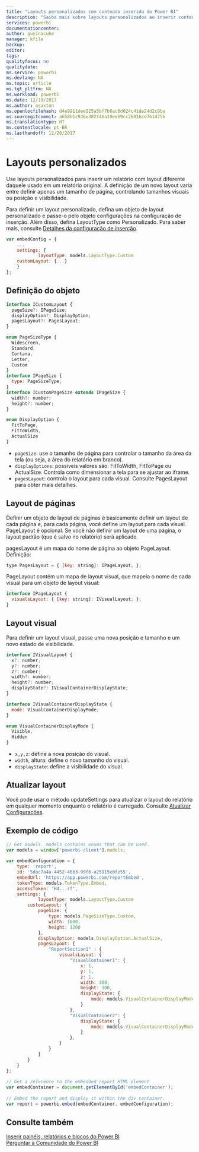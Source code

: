 ```yaml
---
title: "Layouts personalizados com conteúdo inserido do Power BI"
description: "Saiba mais sobre layouts personalizados ao inserir conteúdo do Power BI em seu aplicativo."
services: powerbi
documentationcenter: 
author: guyinacube
manager: kfile
backup: 
editor: 
tags: 
qualityfocus: no
qualitydate: 
ms.service: powerbi
ms.devlang: NA
ms.topic: article
ms.tgt_pltfrm: NA
ms.workload: powerbi
ms.date: 12/19/2017
ms.author: asaxton
ms.openlocfilehash: d4e9911dee525a5bf7b6ac8d024c41de24d2c9ba
ms.sourcegitcommit: a658b1c936e382f46a19eeb9cc26016cd7b1d756
ms.translationtype: HT
ms.contentlocale: pt-BR
ms.lasthandoff: 12/20/2017
---
```

# <a name="custom-layouts"></a>Layouts personalizados


Use layouts personalizados para inserir um relatório com layout diferente daquele usado em um relatório original. A definição de um novo layout varia entre definir apenas um tamanho de página, controlando tamanhos visuais ou posição e visibilidade.

Para definir um layout personalizado, defina um objeto de layout personalizado e passe-o pelo objeto configurações na configuração de inserção. Além disso, defina LayoutType como Personalizado. Para saber mais, consulte [Detalhes da configuração de inserção](https://github.com/Microsoft/PowerBI-JavaScript/wiki/Embed-Configuration-Details).

```javascript
var embedConfig = {
    ...
    settings: {
            layoutType: models.LayoutType.Custom
    customLayout: {...}
    }
};
```

## <a name="object-definition"></a>Definição do objeto

```javascript
interface ICustomLayout {
  pageSize?: IPageSize;
  displayOption?: DisplayOption;
  pagesLayout?: PagesLayout;
}

enum PageSizeType {
  Widescreen,
  Standard,
  Cortana,
  Letter,
  Custom
}
interface IPageSize {
  type: PageSizeType;
}
interface ICustomPageSize extends IPageSize {
  width?: number;
  height?: number;
}

enum DisplayOption {
  FitToPage,
  FitToWidth,
  ActualSize
}
```

- `pageSize`: use o tamanho de página para controlar o tamanho da área da tela (ou seja, a área do relatório em branco).
- `displayOptions`: possíveis valores são: FitToWidth, FitToPage ou ActualSize. Controla como dimensionar a tela para se ajustar ao iframe.
- `pagesLayout`: controla o layout para cada visual. Consulte PagesLayout para obter mais detalhes.

## <a name="pages-layout"></a>Layout de páginas

Definir um objeto de layout de páginas é basicamente definir um layout de cada página e, para cada página, você define um layout para cada visual.
PageLayout é opcional. Se você não definir um layout de uma página, o layout padrão (que é salvo no relatório) será aplicado.

pagesLayout é um mapa do nome de página ao objeto PageLayout. Definição:

```javascript
type PagesLayout = { [key: string]: IPageLayout; };
```

PageLayout contém um mapa de layout visual, que mapeia o nome de cada visual para um objeto de layout visual:

```javascript
interface IPageLayout {
  visualsLayout: { [key: string]: IVisualLayout; };
}
```

## <a name="visual-layout"></a>Layout visual

Para definir um layout visual, passe uma nova posição e tamanho e um novo estado de visibilidade.

```javascript
interface IVisualLayout {
  x?: number;
  y?: number;
  z?: number;
  width?: number;
  height?: number;
  displayState?: IVisualContainerDisplayState;
}

interface IVisualContainerDisplayState {
  mode: VisualContainerDisplayMode;
}

enum VisualContainerDisplayMode {
  Visible,
  Hidden
}
```

- `x,y,z`: define a nova posição do visual.
- `width`, altura: define o novo tamanho do visual.
- `displayState`: define a visibilidade do visual.


## <a name="update-layout"></a>Atualizar layout

Você pode usar o método updateSettings para atualizar o layout do relatório em qualquer momento enquanto o relatório é carregado. Consulte [Atualizar Configurações](https://github.com/Microsoft/PowerBI-JavaScript/wiki/Update-Settings).

## <a name="code-example"></a>Exemplo de código

```javascript
// Get models. models contains enums that can be used.
var models = window['powerbi-client'].models;
    
var embedConfiguration = {
    type: 'report',
    id: '5dac7a4a-4452-46b3-99f6-a25915e0fe55',
    embedUrl: 'https://app.powerbi.com/reportEmbed',
    tokenType: models.TokenType.Embed,
    accessToken: 'H4...rf',
    settings: {
            layoutType: models.LayoutType.Custom
        customLayout: {
            pageSize: {
                type: models.PageSizeType.Custom,
                width: 1600,
                height: 1200
            },
            displayOption: models.DisplayOption.ActualSize,
            pagesLayout: {
                "ReportSection1" : {
                    visualsLayout: {
                        "VisualContainer1": {
                            x: 1,
                            y: 1,
                            z: 1,
                            width: 400,
                            height: 300,
                            displayState: {
                                mode: models.VisualContainerDisplayMode.Visible
                            }
                        },
                        "VisualContainer2": {
                            displayState: {
                                mode: models.VisualContainerDisplayMode.Hidden
                            }
                        },
                    }
                }
            }
        }
    }
};
     
// Get a reference to the embedded report HTML element
var embedContainer = document.getElementById('embedContainer');
 
// Embed the report and display it within the div container.
var report = powerbi.embed(embedContainer, embedConfiguration);

```


## <a name="see-also"></a>Consulte também

[Inserir painéis, relatórios e blocos do Power BI](embedding-content.md)   
[Perguntar à Comunidade do Power BI](https://community.powerbi.com/)

